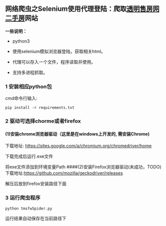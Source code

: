 ## 网络爬虫之Selenium使用代理登陆：爬取[透明售房网二手房](http://www.howzf.com/esfn/EsfnSearch_csnew.jspx)网站 

**一些说明：**
* python3

* 使用selenium模拟浏览器登陆，获取相关html。

* 代理可以存入一个文件，程序读取并使用。

* 支持多进程抓取。


### 1 安装相应python包
 cmd命令行输入:
 
`pip install -r requirements.txt`

### 2 驱动可选择chorme或者firefox
#### (1)安装chrome浏览器驱动（这里是在windows上开发的, 需安装Chrome)
 下载地址: https://sites.google.com/a/chromium.org/chromedriver/home
 
 下载完成后运行.exe文件
 
 将exe文件添加到环境变量Path
 ####(2)安装Firefox浏览器驱动(未成功，TODO)
 下载地址:https://github.com/mozilla/geckodriver/releases
 
 解压后放到firefox安装路径下面


### 3 运行爬虫程序

 `python tmsfwSpider.py`
 
 运行结果自动保存在当前路径下
